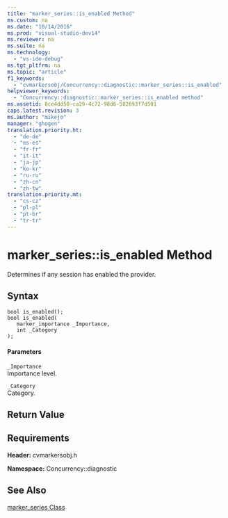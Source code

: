 ```yaml
---
title: "marker_series::is_enabled Method"
ms.custom: na
ms.date: "10/14/2016"
ms.prod: "visual-studio-dev14"
ms.reviewer: na
ms.suite: na
ms.technology: 
  - "vs-ide-debug"
ms.tgt_pltfrm: na
ms.topic: "article"
f1_keywords: 
  - "cvmarkersobj/Concurrency::diagnostic::marker_series::is_enabled"
helpviewer_keywords: 
  - "Concurrency::diagnostic::marker_series::is_enabled method"
ms.assetid: 8ce4dd50-ca29-4c72-98d6-582693f7d501
caps.latest.revision: 3
ms.author: "mikejo"
manager: "ghogen"
translation.priority.ht: 
  - "de-de"
  - "es-es"
  - "fr-fr"
  - "it-it"
  - "ja-jp"
  - "ko-kr"
  - "ru-ru"
  - "zh-cn"
  - "zh-tw"
translation.priority.mt: 
  - "cs-cz"
  - "pl-pl"
  - "pt-br"
  - "tr-tr"
---
```

# marker_series::is_enabled Method
Determines if any session has enabled the provider.  
  
## Syntax  
  
```  
bool is_enabled();  
bool is_enabled(  
   marker_importance _Importance,  
   int _Category  
);  
```  
  
#### Parameters  
 `_Importance`  
 Importance level.  
  
 `_Category`  
 Category.  
  
## Return Value  
  
## Requirements  
 **Header:** cvmarkersobj.h  
  
 **Namespace:** Concurrency::diagnostic  
  
## See Also  
 [marker_series Class](../profiling/marker_series-class.md)